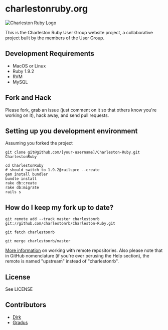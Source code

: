 # charlestonruby.org

![Charleston Ruby Logo](http://www.charlestonruby.org/images/charleston-ruby.gif)

This is the Charleston Ruby User Group website project, a collaborative project built by the members of the User Group.

## Development Requirements

* MacOS or Linux
* Ruby 1.9.2
* RVM
* MySQL

## Fork and Hack

Please fork, grab an issue (just comment on it so that others know you're working on it), hack away, and send pull requests.

## Setting up you development environment

Assuming you forked the project

```
git clone git@github.com/[your-username]/Charleston-Ruby.git CharlestonRuby

cd CharlestonRuby
# should switch to 1.9.2@railspre --create
gem install bundler
bundle install
rake db:create
rake db:migrate
rails s
```

## How do I keep my fork up to date?

```
git remote add --track master charlestonrb git://github.com/charlestonrb/Charleston-Ruby.git

git fetch charlestonrb

git merge charlestonrb/master
```

[More information](http://bradlyfeeley.com/2008/09/03/update-a-github-fork-from-the-original-repo/) on working with remote repositories. Also please note that in GitHub nomenclature (if you're ever perusing the Help section), the remote is named "upstream" instead of "charlestonrb".

## License

See LICENSE

## Contributors

* [Dirk](https://github.com/dirk)
* [Gradus](https://github.com/gradus)

